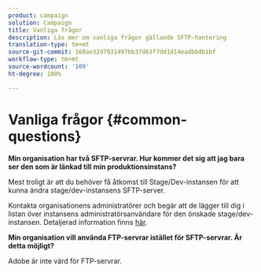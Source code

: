 ```yaml
---
product: campaign
solution: Campaign
title: Vanliga frågor
description: Läs mer om vanliga frågor gällande SFTP-hantering
translation-type: tm+mt
source-git-commit: 168ae32d7931497bb37d63f7dd1d14eadbb4b1bf
workflow-type: tm+mt
source-wordcount: '109'
ht-degree: 100%

---
```



# Vanliga frågor {#common-questions}

**Min organisation har två SFTP-servrar. Hur kommer det sig att jag bara ser den som är länkad till min produktionsinstans?**

Mest troligt är att du behöver få åtkomst till Stage/Dev-instansen för att kunna ändra stage/dev-instansens SFTP-server.

Kontakta organisationens administratörer och begär att de lägger till dig i listan över instansens administratörsanvändare för den önskade stage/dev-instansen. Detaljerad information finns [här](../../discover/using/managing-permissions.md).

**Min organisation vill använda FTP-servrar istället för SFTP-servrar. Är detta möjligt?**

Adobe är inte värd för FTP-servrar.
